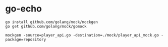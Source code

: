# go-echo

```shell
go install github.com/golang/mock/mockgen
go get github.com/golang/mock/gomock
```

```shell
mockgen -source=player_api.go -destination=./mock/player_api_mock.go -package=repository
```